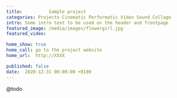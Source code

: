 ```yaml
---
title:          Sample project
categories: Projects Cinematic Performatic Video Sound Collage 
intro: Some intro text to be used on the header and frontpage
featured_image: /media/images/flowergirl.jpg
featured_video: 

home_show: true
home_call: go to the project website
home_url:  http://XXXX

published: false
date:  2020-12-31 00:00:00 +0100
---
```


@todo